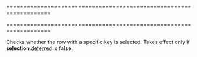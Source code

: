 <!--**
/*-------------------------------------------
    Auto-generated file. Do not modify.
-------------------------------------------

**-->
===================================================================
<!--merge--><!--/merge-->
===================================================================

<!--shortDescription-->
Checks whether the row with a specific key is selected. Takes effect only if **selection**.[deferred]({basewidgetpath}/Configuration/selection/#deferred) is **false**.
<!--/shortDescription-->

<!--handmade-->
<!--/handmade-->